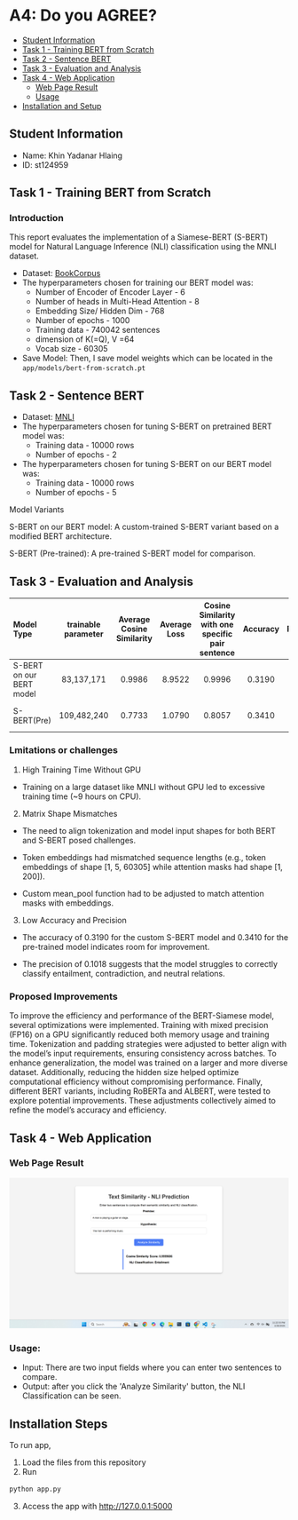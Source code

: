 #  A4: Do you AGREE?

- [Student Information](#student-information)
- [Task 1 - Training BERT from Scratch](#task-1---training-bert-from-scratch)
- [Task 2 - Sentence BERT](#task-2---sentence-bert)
- [Task 3 - Evaluation and Analysis](#task-3---evaluation-and-analysis)
- [Task 4 - Web Application](#task-4---web-application)
    - [Web Page Result](#web-page-result)
    - [Usage](#usage)
- [Installation and Setup](#installation-steps)

## Student Information
 - Name: Khin Yadanar Hlaing
 - ID: st124959


## Task 1 - Training BERT from Scratch
### Introduction
This report evaluates the implementation of a Siamese-BERT (S-BERT) model for Natural Language 
Inference (NLI) classification using the MNLI dataset. 


- Dataset: [BookCorpus](https://huggingface.co/datasets/bookcorpus/bookcorpus) 
- The hyperparameters chosen for training our BERT model was:  
    - Number of Encoder of Encoder Layer - 6  
    - Number of heads in Multi-Head Attention - 8  
    - Embedding Size/ Hidden Dim - 768  
    - Number of epochs - 1000  
    - Training data - 740042 sentences
    - dimension of K(=Q), V  =64
    - Vocab size - 60305  
- Save Model: Then, I save model weights which can be located in the `app/models/bert-from-scratch.pt`


## Task 2 - Sentence BERT

- Dataset: [MNLI](https://huggingface.co/datasets/glue/viewer/mnli)
- The hyperparameters chosen for tuning S-BERT on pretrained  BERT model was:
    - Training data - 10000 rows  
    - Number of epochs - 2 
- The hyperparameters chosen for tuning S-BERT on our BERT model was:
    - Training data - 10000 rows  
    - Number of epochs - 5  

Model Variants

S-BERT on our BERT model: A custom-trained S-BERT variant based on a modified BERT architecture.

S-BERT (Pre-trained): A pre-trained S-BERT model for comparison.


## Task 3 - Evaluation and Analysis

| Model Type | trainable parameter | Average Cosine Similarity | Average Loss | Cosine Similarity with one specific pair sentence  | Accuracy| Precision | Recall,F1-score | Training Time (train with MNLI dataset)
|:--------------------------------|:----------:|:----------:|:----------:|:----------:|:----------:|:----------:|:----------:|:---------------------:|
| S-BERT on our BERT model        |    83,137,171   |    0.9986     |  8.9522 | 0.9996 |  0.3190| 0.1018 | 0.3190,0.1543|  564m 2s(on CPU)    |
| S-BERT(Pre)           |   109,482,240    |    0.7733 |  1.0790 | 0.8057 | 0.3410 | - | - | 139m 54s(num-epoch=2)       |  

### Lmitations or challenges
1. High Training Time Without GPU

- Training on a large dataset like MNLI without GPU led to excessive training time (~9 hours on CPU).

2. Matrix Shape Mismatches

- The need to align tokenization and model input shapes for both BERT and S-BERT posed challenges.

- Token embeddings had mismatched sequence lengths (e.g., token embeddings of shape [1, 5, 60305] while attention masks had shape [1, 200]).

- Custom mean_pool function had to be adjusted to match attention masks with embeddings.

3. Low Accuracy and Precision

- The accuracy of 0.3190 for the custom S-BERT model and 0.3410 for the pre-trained model indicates room for improvement.

- The precision of 0.1018 suggests that the model struggles to correctly classify entailment, contradiction, and neutral relations.

### Proposed Improvements

   To improve the efficiency and performance of the BERT-Siamese model, several optimizations were 
implemented. Training with mixed precision (FP16) on a GPU significantly reduced both memory usage and training time. Tokenization and padding strategies were adjusted to better align with the model’s input requirements, ensuring consistency across batches. To enhance generalization, the model was trained on a larger and more diverse dataset. Additionally, reducing the hidden size helped optimize computational efficiency without compromising performance. Finally, different BERT variants, including RoBERTa and ALBERT, were tested to explore potential improvements. These adjustments collectively aimed to refine the model’s accuracy and efficiency.

## Task 4 - Web Application

### Web Page Result

![Entailment](images/entailment.png)

### Usage:
- Input: There are two input fields where you can enter two sentences to compare.
- Output: after you click the 'Analyze Similarity' button, the NLI Classification can be seen.

## Installation Steps
To run app, 
1. Load the files from this repository
2. Run
```sh
python app.py
```
3. Access the app with http://127.0.0.1:5000 